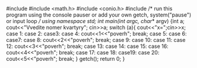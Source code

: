 #include <iostream>
#include <math.h>
#include <conio.h>
#include <clocale>
/* run this program using the console pauser or add your own getch, system("pause") or input loop */
using namespace std;
int main(int argc, char** argv) 
{int a;
cout<<"Vvedite nomer kvartyry";
cin>>a;
switch (a){
cout<<"x=";cin>>x;
case 1: case 2: case3: case 4: cout<<1<<"poverh"; break;
case 5: case 6: case7: case 8: cout<<2<<"poverh"; break;
case 9: case 10: case 11: case 12: cout<<3<<"poverh"; break;
case 13: case 14: case 15: case 16: cout<<4<<"poverh"; break;
case 17: case 18: case19: case 20: cout<<5<<"poverh"; break;
}
getch();
return 0;
}
		
